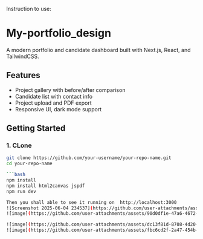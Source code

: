 Instruction to use:
# My-portfolio_design
A modern portfolio and candidate dashboard built with Next.js, React, and TailwindCSS.

## Features

- Project gallery with before/after comparison
- Candidate list with contact info
- Project upload and PDF export
- Responsive UI, dark mode support

## Getting Started

### 1. CLone

```bash
git clone https://github.com/your-username/your-repo-name.git
cd your-repo-name

```bash
npm install
npm install html2canvas jspdf
npm run dev

Then you shall able to see it running on  http://localhost:3000 
![Screenshot 2025-06-04 234537](https://github.com/user-attachments/assets/18a8a679-6ce7-4b08-bf42-d2499dfdcf84)
![image](https://github.com/user-attachments/assets/90d0df1e-47a6-4672-83e3-53a6ae97fbf3)

![image](https://github.com/user-attachments/assets/dc13f81d-8708-4d20-823d-01bee3d0f763)
![image](https://github.com/user-attachments/assets/fbc6cd2f-2a47-454b-afb8-1e93c885f69f)

